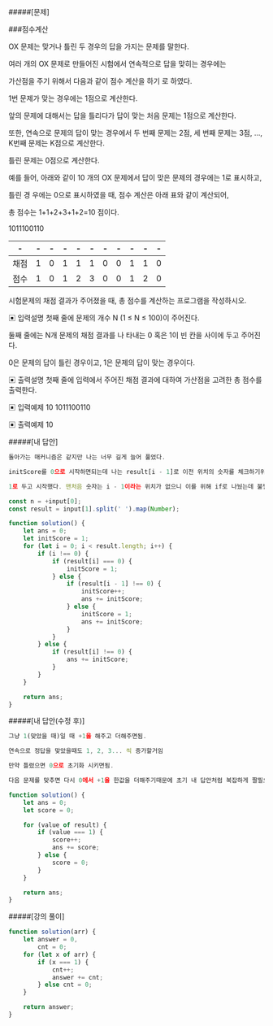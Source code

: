 #####[문제]

###점수계산

OX 문제는 맞거나 틀린 두 경우의 답을 가지는 문제를 말한다.

여러 개의 OX 문제로 만들어진 시험에서 연속적으로 답을 맞히는 경우에는

가산점을 주기 위해서 다음과 같이 점수 계산을 하기 로 하였다.

1번 문제가 맞는 경우에는 1점으로 계산한다.

앞의 문제에 대해서는 답을 틀리다가 답이 맞는 처음 문제는 1점으로 계산한다.

또한, 연속으로 문제의 답이 맞는 경우에서 두 번째 문제는 2점, 세 번째 문제는 3점, ..., K번째 문제는 K점으로 계산한다.

틀린 문제는 0점으로 계산한다.

예를 들어, 아래와 같이 10 개의 OX 문제에서 답이 맞은 문제의 경우에는 1로 표시하고,

틀린 경 우에는 0으로 표시하였을 때, 점수 계산은 아래 표와 같이 계산되어,

총 점수는 1+1+2+3+1+2=10 점이다.

1011100110

|  -   |  -  |  -  |  -  |  -  |  -  |  -  |  -  |  -  |  -  |  -  |
| :--: | :-: | :-: | :-: | :-: | :-: | :-: | :-: | :-: | :-: | :-: |
| 채점 |  1  |  0  |  1  |  1  |  1  |  0  |  0  |  1  |  1  |  0  |
| 점수 |  1  |  0  |  1  |  2  |  3  |  0  |  0  |  1  |  2  |  0  |

시험문제의 채점 결과가 주어졌을 때, 총 점수를 계산하는 프로그램을 작성하시오.

▣ 입력설명
첫째 줄에 문제의 개수 N (1 ≤ N ≤ 100)이 주어진다.

둘째 줄에는 N개 문제의 채점 결과를 나 타내는 0 혹은 1이 빈 칸을 사이에 두고 주어진다.

0은 문제의 답이 틀린 경우이고, 1은 문제의 답이 맞는 경우이다.

▣ 출력설명
첫째 줄에 입력에서 주어진 채점 결과에 대하여 가산점을 고려한 총 점수를 출력한다.

▣ 입력예제
10
1011100110

▣ 출력예제
10

#####[내 답안]

```js
돌아가는 매커니즘은 같지만 나는 너무 길게 늘어 풀었다.

initScore를 0으로 시작하면되는데 나는 result[i - 1]로 이전 위치의 숫자를 체크하기위해

1로 두고 시작했다. 맨처음 숫자는 i - 1이라는 위치가 없으니 이를 위해 if로 나눴는데 불필요한 형태였다.

const n = +input[0];
const result = input[1].split(' ').map(Number);

function solution() {
    let ans = 0;
    let initScore = 1;
    for (let i = 0; i < result.length; i++) {
        if (i !== 0) {
            if (result[i] === 0) {
                initScore = 1;
            } else {
                if (result[i - 1] !== 0) {
                    initScore++;
                    ans += initScore;
                } else {
                    initScore = 1;
                    ans += initScore;
                }
            }
        } else {
            if (result[i] !== 0) {
                ans += initScore;
            }
        }
    }

    return ans;
}
```

#####[내 답안(수정 후)]

```js
그냥 1(맞았을 때)일 때 +1을 해주고 더해주면됨.

연속으로 정답을 맞았을때도 1, 2, 3... 씩 증가할거임

만약 틀렸으면 0으로 초기화 시키면됨.

다음 문제를 맞추면 다시 0에서 +1을 한값을 더해주기때문에 초기 내 답안처럼 복잡하게 짤필요가없음.

function solution() {
    let ans = 0;
    let score = 0;

    for (value of result) {
        if (value === 1) {
            score++;
            ans += score;
        } else {
            score = 0;
        }
    }

    return ans;
}
```

#####[강의 풀이]

```js
function solution(arr) {
    let answer = 0,
        cnt = 0;
    for (let x of arr) {
        if (x === 1) {
            cnt++;
            answer += cnt;
        } else cnt = 0;
    }

    return answer;
}
```

